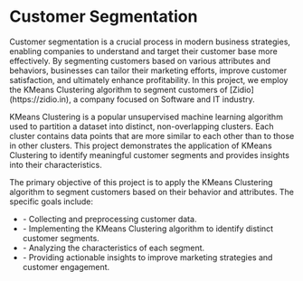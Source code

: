 <h1>Customer Segmentation</h1>

<p>Customer segmentation is a crucial process in modern business strategies, enabling companies to understand and target their customer base more effectively. By segmenting customers based on various attributes and behaviors, businesses can tailor their marketing efforts, improve customer satisfaction, and ultimately enhance profitability. In this project, we employ the KMeans Clustering algorithm to segment customers of [Zidio](https://zidio.in), a company focused on Software and IT industry.

KMeans Clustering is a popular unsupervised machine learning algorithm used to partition a dataset into distinct, non-overlapping clusters. Each cluster contains data points that are more similar to each other than to those in other clusters. This project demonstrates the application of KMeans Clustering to identify meaningful customer segments and provides insights into their characteristics.
</p>

<p>The primary objective of this project is to apply the KMeans Clustering algorithm to segment customers based on their behavior and attributes. The specific goals include:
  <ul>
<li>- Collecting and preprocessing customer data.</li>
<li>- Implementing the KMeans Clustering algorithm to identify distinct customer segments.</li>
<li>- Analyzing the characteristics of each segment.</li>
<li>- Providing actionable insights to improve marketing strategies and customer engagement.</li>
  </ul>
</p>
